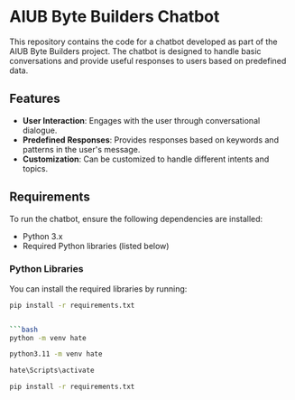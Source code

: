 
# AIUB Byte Builders Chatbot

This repository contains the code for a chatbot developed as part of the AIUB Byte Builders project. The chatbot is designed to handle basic conversations and provide useful responses to users based on predefined data.

## Features

- **User Interaction**: Engages with the user through conversational dialogue.
- **Predefined Responses**: Provides responses based on keywords and patterns in the user's message.
- **Customization**: Can be customized to handle different intents and topics.

## Requirements

To run the chatbot, ensure the following dependencies are installed:

- Python 3.x
- Required Python libraries (listed below)

### Python Libraries

You can install the required libraries by running:

```bash
pip install -r requirements.txt


```bash
python -m venv hate
```

```bash
python3.11 -m venv hate
```

```bash
hate\Scripts\activate
```

```bash
pip install -r requirements.txt
```
